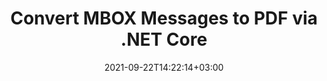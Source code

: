 ---
############################# Static ############################
layout: "auto-gen"
date: 2021-09-22T14:22:14+03:00
draft: false
product_tag: total
platform_tag: net

############################# Head ############################
head_title: "Convert MBOX to PDF with .NET Core & C#"
head_description: "Save every MBOX message as PDF with just a few lines of code"

############################# Header ############################
title: "Convert MBOX Messages to PDF via .NET Core"
description: "Read MBOX file to convert each message to a separate PDF file"

############################# SubMenu ############################
submenu:
    enable: false

############################# About ############################
about:
    enable: false
    title: "About GroupDocs.Total for .NET"
    content: |
        GroupDocs.Total for .NET is a suite of document manipulation APIs to perform powerful documents manipulation & automation features within your desktop solutions and web apps without requiring any other commercial application. It enables developers to add the functionalities (view, edit, annotate, convert, compare, e-sign, assemble, search, parse, merge, redact and classify) within PDF, Microsoft Office Word, Excel, PowerPoint, OneNote, Visio, Outlook, HTML, images, graphics, diagrams and 90+ other popular document formats.

        GroupDocs.Total APIs are well supported on all major operating systems and platforms including .NET Framework, .NET Standard, .NET Core, Mono and Xamarin.

############################# Steps ############################
steps:
    enable: true
    title_left: "Convert MBOX Messages to PDF C# .NET"
    content_left: |
        -   Load MBOX file with [MboxStorageReader.CreateReader](https://apireference.aspose.com/email/net/aspose.email.storage.mbox/mboxstoragereader/methods/createreader) method
        -   Call [MboxStorageReader.ReadNextMessage](https://apireference.aspose.com/email/net/aspose.email.storage.mbox/mboxstoragereader/methods/readnextmessage) to start reading messages
        -   Save each message in MHTML format into a Stream. Use [MailMessage.Save](https://apireference.aspose.com/email/net/aspose.email.mailmessage/save/methods/1)
        -   Load MHTML from previous step in an instance of [Document](https://apireference.aspose.com/words/net/aspose.words/document) for conversion
        -   Call [Document.Save](https://apireference.aspose.com/words/net/aspose.words/document/methods/save) method with [SaveFormat.Pdf](https://apireference.aspose.com/words/net/aspose.words/saveformat) as second parameter
        -   Load PDF files in any supporting application
        
    title_right: "MBOX Conversion with .NET Core APIs"
    content_right: |
        The namespaces required for the following piece of code are `Aspose.Email` & `Aspose.Words`. You can get the respective assembly files from the [downloads](https://downloads.conholdate.com/total/net) or fetch the whole package from [NuGet](https://www.nuget.org/packages/Conholdate.Total/).

        MBOX to PDF Conversion can be done on different operating systems such as Windows, Linux or macOS while using platforms such as Windows Azure, Mono and Xamarin.
        
    code: |
        ```cs {linenos=false}
        // load the MBOX file 
        var loadOptions = new Aspose.Email.Storage.Mbox.MboxLoadOptions();
        loadOptions.LeaveOpen = true;
        using (var reader = Aspose.Email.Storage.Mbox.MboxStorageReader.CreateReader("sample.mbox", loadOptions))
        {
            // start reading messages
            Aspose.Email.MailMessage message = reader.ReadNextMessage();

            // read all messages in a loop
            while (message != null)
            {
                using (var stream = new System.IO.MemoryStream())
                {
                    // save the message in MHTML format into a stream
                    message.Save(stream, Aspose.Email.SaveOptions.DefaultMhtml);

                    // load the MHTML stream in an instance of Document
                    var doc = new Aspose.Words.Document(stream);
                    // save the document in PDF format
                    doc.Save(Guid.NewGuid() + ".pdf", SaveFormat.Pdf);
                }
                // get the next message
                message = reader.ReadNextMessage();
            }
        }
        ```
        
############################# Demos ############################
demos:
    enable: false
    title: "Free Document Automation Apps"
    content: |
        Offline [GroupDocs.Total Apps](https://products.groupdocs.app/total) to view, convert, annotate, compare, sign, assemble, parse, classify, redact and search documents.  
        The live demo has the following benefits
        
############################# About Formats ############################
about_formats:
    enable: true
    format:
        # format loop
        - icon: "far fa-file-email-o"
          title: " About MBOX File Format"
          content: |
            MBox is a generic container for collection of electronic mail messages stored along with their attachments. Messages from an entire folder are saved in a single database file and new messages are appended to the end of the file. Numerous applications and API provide support for MBox file format such as Apple Mail and Mozilla Thunderbird.

          link: "https://docs.fileformat.com/email/mbox/"

############################# More Formats ############################
more_formats:
    enable: true
    title: "Other Supported Conversions"
    format: 
        # format loop
        - name: "MSG TO PDF"
          link: "/total/net/convert-msg-to-pdf-with-email-headers/"
          description: "Microsoft Outlook Email"

        # format loop
        - name: "EMLX TO PDF"
          link: "/total/net/convert-emlx-to-pdf-with-email-headers/"
          description: "Apple Mail File Format"

        # format loop
        - name: "OFT TO PDF"
          link: "/total/net/convert-oft-to-pdf-with-email-headers/"
          description: "Outlook File Template"

        # format loop
        - name: "EML TO PDF"
          link: "/total/net/convert-eml-to-pdf-with-email-headers/"
          description: "E-Mail Message"

        # format loop
        - name: "OLM TO PDF"
          link: "/total/net/convert-olm-messages-to-pdf/"
          description: "Outlook Storage for macOS"

        # format loop
        - name: "OST TO PDF"
          link: "/total/net/convert-ost-messages-to-pdf/"
          description: "Outlook Storage File"

############################# Back to top ###############################
back_to_top:
  enable: true
---
